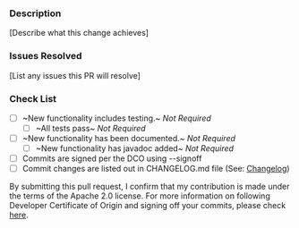 <!--  Thanks for sending a pull request, here are some tips:

1. If this is a fix for an undisclosed security vulnerability, please STOP. All security vulnerability reporting and fixes should be done as per our security policy https://github.com/opensearch-project/OpenSearch/security/policy
2. If this is your first time, please read our contributor guidelines: https://github.com/opensearch-project/OpenSearch/blob/main/CONTRIBUTING.md and developer guide https://github.com/opensearch-project/OpenSearch/blob/main/DEVELOPER_GUIDE.md
3. Ensure you have added or ran the appropriate tests for your PR: https://github.com/opensearch-project/OpenSearch/blob/main/TESTING.md
-->

### Description
[Describe what this change achieves]

### Issues Resolved
[List any issues this PR will resolve]

### Check List
- [ ] ~New functionality includes testing.~ *Not Required*
  - [ ] ~All tests pass~ *Not Required*
- [ ] ~New functionality has been documented.~ *Not Required*
  - [ ] ~New functionality has javadoc added~ *Not Required*
- [ ] Commits are signed per the DCO using --signoff
- [ ] Commit changes are listed out in CHANGELOG.md file (See: [Changelog](../blob/main/CONTRIBUTING.md#changelog))

By submitting this pull request, I confirm that my contribution is made under the terms of the Apache 2.0 license.
For more information on following Developer Certificate of Origin and signing off your commits, please check [here](https://github.com/opensearch-project/OpenSearch/blob/main/CONTRIBUTING.md#developer-certificate-of-origin).
